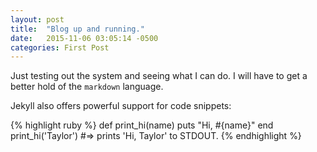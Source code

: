 ```yaml
---
layout: post
title:  "Blog up and running."
date:   2015-11-06 03:05:14 -0500
categories: First Post
---
```

Just testing out the system and seeing what I can do. I will have to get a better hold of the `markdown` language.

Jekyll also offers powerful support for code snippets:

{% highlight ruby %}
def print_hi(name)
  puts "Hi, #{name}"
end
print_hi('Taylor')
#=> prints 'Hi, Taylor' to STDOUT.
{% endhighlight %}